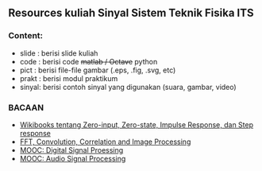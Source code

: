 ## Resources kuliah Sinyal Sistem Teknik Fisika ITS 

### Content: 

- slide : berisi slide kuliah
- code  : berisi code ~~matlab / Octave~~ python
- pict  : berisi file-file gambar (.eps, .fig, .svg, etc)
- prakt : berisi modul praktikum
- sinyal: berisi contoh sinyal yang digunakan (suara, gambar, video)

### BACAAN
- [Wikibooks tentang Zero-input, Zero-state, Impulse Response, dan Step response](https://en.wikibooks.org/wiki/Signals_and_Systems/Time_Domain_Analysis/System_Response)
- [FFT, Convolution, Correlation and Image Processing](http://indico.ictp.it/event/a14296/session/167/contribution/803/material/video/)
- [MOOC: Digital Signal Proessing](https://www.coursera.org/course/dsp)
- [MOOC: Audio Signal Processing](https://www.coursera.org/course/dsp)
